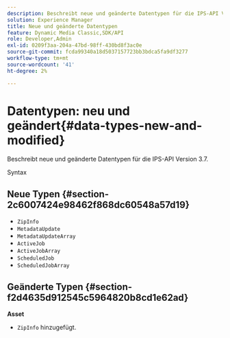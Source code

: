 ```yaml
---
description: Beschreibt neue und geänderte Datentypen für die IPS-API Version 3.7.
solution: Experience Manager
title: Neue und geänderte Datentypen
feature: Dynamic Media Classic,SDK/API
role: Developer,Admin
exl-id: 0209f3aa-204a-47bd-98ff-430bd8f3ac0e
source-git-commit: fcda99340a18d5037157723bb3bdca5fa9df3277
workflow-type: tm+mt
source-wordcount: '41'
ht-degree: 2%

---
```


# Datentypen: neu und geändert{#data-types-new-and-modified}

Beschreibt neue und geänderte Datentypen für die IPS-API Version 3.7.

Syntax

## Neue Typen {#section-2c6007424e98462f868dc60548a57d19}

* `ZipInfo`
* `MetadataUpdate`
* `MetadataUpdateArray`
* `ActiveJob`
* `ActiveJobArray`
* `ScheduledJob`
* `ScheduledJobArray`

## Geänderte Typen {#section-f2d4635d912545c5964820b8cd1e62ad}

**Asset**

* `ZipInfo` hinzugefügt.
